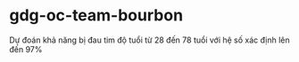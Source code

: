 # gdg-oc-team-bourbon
Dự đoán khả năng bị đau tim độ tuổi từ 28 đến 78 tuổi với hệ số xác định lên đến 97%
